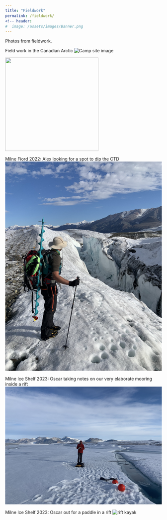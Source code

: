 ```yaml
---
title: "Fieldwork"
permalink: /fieldwork/
<!-- header:
#  image: /assets/images/Banner.png
---
```


Photos from fieldwork.

Field work in the Canadian Arctic
![Camp site image](../images/2019_21.JPG)

<img src="https://github.com/Jeremie-Bonneau/Jeremie-Bonneau.github.io/images/alex_ctd.JPG" width="300" height="300">

Milne Fiord 2022: Alex looking for a spot to dip the CTD
![rift mooring](../images/alex_ctd.JPG)

Milne Ice Shelf 2023: Oscar taking notes on our very elaborate mooring inside a rift
![rift mooring](../images/Oscar_mooring.JPG)

Milne Ice Shelf 2023: Oscar out for a paddle in a rift
![rift kayak](../images/oscar_packraft.JPG)
